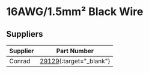 # 16AWG/1.5mm² Black Wire



## Suppliers

|Supplier |Part Number|
|---|---|
|Conrad|[29129](https://www.conrad.fr/fr/p/helukabel-29129-fil-de-cablage-h07v-k-1-x-1-50-mm-noir-marchandise-vendue-au-metre-1524579.html){:target="_blank"}|
